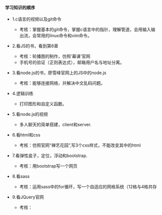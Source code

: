 #### 学习知识的顺序

* 1.c语言的视频以及git命令
  * 考核：掌握基本的git命令，掌握c语言中的指针，理解管道，会用输入输出流，会常用的linux命令和vim命令。
* 2.看JS的书，看到第6章
  * 考核：轮播图的制作，仿照‘幕课’官网
  * 手机号的验证（正则表达式），邮箱用户名与地址分离。
* 3.看node.js的书，廖雪峰官网上的JS中的node.js
  * 考核：能够连接网络，并解决中文乱码问题。
* 4.逻辑训练
  * 打印图形和自定义函数。
* 5.看node.js的视频
  * 多人聊天的简单搭建，client和server.
* 6.看html和css
  * 考核：仿照官网“禅艺花园”,写3个css样式，不能改变其中的html
* 7.看弹性盒子，定位，浮动和bootstrap.
  * 考核：用bootstrap写一个网页
* 8.看sass
  * 考核：运用sass中的for循环，写一个自适应的网格系统（12格与4格共存

* 9.看JQuery官网

  * 考核：

    

  